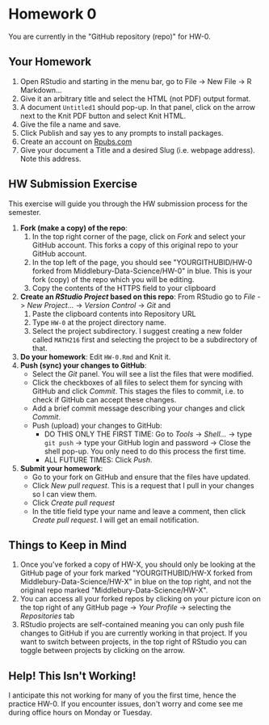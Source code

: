 # Homework 0

You are currently in the "GitHub repository (repo)" for HW-0.

## Your Homework

1. Open RStudio and starting in the menu bar, go to File -> New File -> R Markdown...
1. Give it an arbitrary title and select the HTML (not PDF) output format.
1. A document `Untitled1` should pop-up. In that panel, click on the arrow next to the Knit PDF button and select Knit HTML.
1. Give the file a name and save.
1. Click Publish and say yes to any prompts to install packages.
2. Create an account on [Rpubs.com](http://rpubs.com/)
3. Give your document a Title and a desired Slug (i.e. webpage address). Note this address.



## HW Submission Exercise

This exercise will guide you through the HW submission process for the semester. 

1. **Fork (make a copy) of the repo**:
    1. In the top right corner of the page, click on *Fork* and select your GitHub account. This forks a copy of this original repo to your GitHub account.
    1. In the top left of the page, you should see "YOURGITHUBID/HW-0 forked from Middlebury-Data-Science/HW-0" in blue. This is your fork (copy) of the repo which you will be editing.
    1. Copy the contents of the HTTPS field to your clipboard
1. **Create an *RStudio Project* based on this repo**: From RStudio go to *File* -> *New Project...* -> *Version Control* -> *Git* and 
    1. Paste the clipboard contents into Repository URL
    2. Type `HW-0` at the project directory name.
    3. Select the project subdirectory. I suggest creating a new folder called `MATH216` first and selecting the project to be a subdirectory of that.
1. **Do your homework**: Edit `HW-0.Rmd` and Knit it. 
1. **Push (sync) your changes to GitHub**:
    + Select the *Git* panel. You will see a list the files that were modified.
    + Click the checkboxes of all files to select them for syncing with GitHub and click *Commit*. This stages the files to commit, i.e. to check if GitHub can accept these changes.
    + Add a brief commit message describing your changes and click *Commit*.
    + Push (upload) your changes to GitHub:
        + DO THIS ONLY THE FIRST TIME: Go to *Tools* -> *Shell...* -> type `git push` -> type your GitHub login and password -> Close the shell pop-up.  You only need to do this process the first time.
        + ALL FUTURE TIMES: Click *Push*.
1. **Submit your homework**:
    + Go to your fork on GitHub and ensure that the files have updated.
    + Click *New pull request*. This is a request that I pull in your changes so I can view them.
    + Click *Create pull request*
    + In the title field type your name and leave a comment, then click *Create pull request*. I will get an email notification.


## Things to Keep in Mind

1. Once you've forked a copy of HW-X, you should only be looking at the GitHub page of your fork marked "YOURGITHUBID/HW-X forked from Middlebury-Data-Science/HW-X" in blue on the top right, and not the original repo marked "Middlebury-Data-Science/HW-X".
1. You can access all your forked repos by clicking on your picture icon on the top right of any GitHub page -> *Your Profile* -> selecting the *Repositories* tab
1. RStudio projects are self-contained meaning you can only push file changes to GitHub if you are currently working in that project. If you want to switch between projects, in the top right of RStudio you can toggle between projects by clicking on the arrow. 


## Help! This Isn't Working!

I anticipate this not working for many of you the first time, hence the practice HW-0. If you encounter issues, don't worry and come see me during office hours on Monday or Tuesday.
